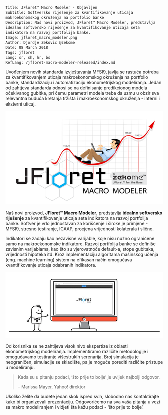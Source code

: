 ```.header
Title: JFloret™ Macro Modeler - Objavljen
Subtitle: Softversko riješenje za kvantifikovanje uticaja makroekonomskog okruženja na portfolio banke
Description: Naš novi proizvod, JFloret™ Macro Modeler, predstavlja idealno softversko riješenje za kvantifikovanje uticaja seta indikatora na razvoj portfolija banke.
Image: jfloret_macro_modeler.png
Author: Djordje Zekovic @zekome
Date: 08 March 2018
Tags: jfloret
Lang: sr, sh, hr, bs
RefLang: /jfloret-macro-modeler-released/index.md
```

Uvođenjem novih standarda izvještavanja MFSI9, javlja se rastuća potreba za kvantifikovanjem uticaja makroekonomskog okruženja na portfolio banke, standardizaciju i automatizaciju ekonometrijskog modeliranja. Jedan od zahtjeva standarda odnosi se na definisanje predikcionog modela očekivanog gubitka, pri čemu parametri modela treba da uzmu u obzir sva relevantna buduća kretanja tržišta i makroekonomskog okruženja - interni i eksterni uticaj.

![img](jfloret_macro_modeler.png)

Naš novi proizvod, **JFloret™ Macro Modeler**, predstavlja **idealno softversko riješenje** za kvantifikovanje uticaja seta indikatora na razvoj portfolija banke. Softver je vrlo jednostavan za korišćenje i široke je primjene - MFSI9, stresno testiranje, ICAAP, procjena vrijednosti kolaterala i slično.

Indikatori se zadaju kao nezavisne varijable, koje nisu nužno ograničene samo na makroekonomske indikatore. Razvoj portfolija banke se definiše zavisnim varijablama, kao što su vjerovatnoće default-a, stope gubitaka, vrijednosti hipoteka itd. Kroz implementaciju algoritama mašinskog učenja (eng. machine learning) sistem na efikasan način omogućava kvantifikovanje uticaja odabranih indikatora.

![img](jfloret_macro_modeler.gif)

Od korisnika se ne zahtijeva visok nivo ekspertize iz oblasti ekonometrijskog modeliranja. Implementiramo različite metodologije i omogućavamo testiranje višestrukih screnarija. Broj simulacija je neograničen, simulacije se skladište, pa je moguće porediti različite pristupe u modeliranju.

> Kada su u pitanju podaci, ‘što prije to bolje’ je uvijek najbolji odgovor.
>
> – Marissa Mayer, Yahoo! direktor

Ukoliko želite da budete jedan skok ispred svih, slobodno nas kontaktirajte kako bi organizovali prezentaciju.  Odgovorićemo na sva vaša pitanja u vezi sa makro modeliranjem i vidjeti šta kažu podaci - ‘što prije to bolje’.
